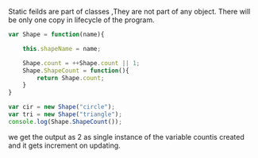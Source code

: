 Static feilds are part of classes ,They are not part of any object.
There will be only one copy in lifecycle of the program.

```javascript
var Shape = function(name){

    this.shapeName = name;

    Shape.count = ++Shape.count || 1;
    Shape.ShapeCount = function(){
        return Shape.count;
    }
}

var cir = new Shape("circle");
var tri = new Shape("triangle");
console.log(Shape.ShapeCount());
```

we get the output as 2 as single instance of the variable countis created and it gets increment on updating.